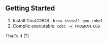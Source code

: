 ## Getting Started

1. Install GnuCOBOL: `brew install gnu-cobol`
2. Compile executable: `cobc -x PROGRAM.COB`

That's it (?)
